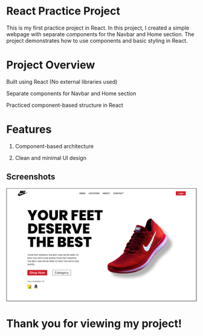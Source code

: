 # React Practice Project

This is my first practice project in React. In this project, I created a simple webpage with separate components for the Navbar and Home section. The project demonstrates how to use components and basic styling in React.

# Project Overview

Built using React (No external libraries used)

Separate components for Navbar and Home section

Practiced component-based structure in React

# Features

1. Component-based architecture

2. Clean and minimal UI design

## Screenshots

![Project Preview](public/images/Project_img.png)

# Thank you for viewing my project!

